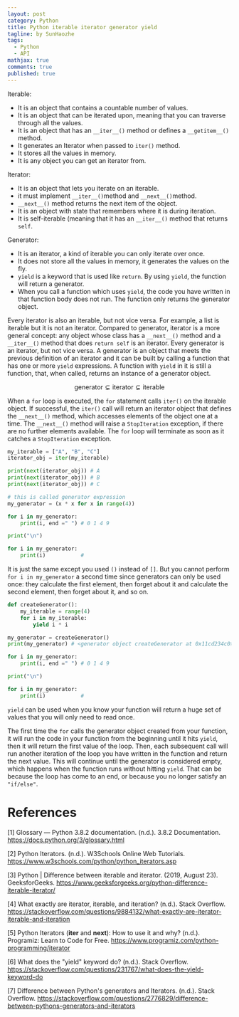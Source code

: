 ```yaml
---
layout: post
category: Python
title: Python iterable iterator generator yield 
tagline: by SunHaozhe
tags: 
  - Python
  - API
mathjax: true
comments: true
published: true
---
```



Iterable: 

* It is an object that contains a countable number of values. 
* It is an object that can be iterated upon, meaning that you can traverse through all the values.
* It is an object that has an `__iter__()` method or defines a `__getitem__()` method. 
* It generates an Iterator when passed to `iter()` method. 
* It stores all the values in memory. 
* It is any object you can get an iterator from. 


Iterator:

* It is an object that lets you iterate on an iterable.
* it must implement `__iter__()`method and `__next__()`method. 
* `__next__()` method returns the next item of the object.
* It is an object with state that remembers where it is during iteration. 
* It is self-iterable (meaning that it has an `__iter__()` method that returns `self`. 


Generator:

* It is an iterator, a kind of iterable you can only iterate over once. 
* It does not store all the values in memory, it generates the values on the fly. 
* `yield` is a keyword that is used like `return`. By using `yield`, the function will return a generator. 
* When you call a function which uses `yield`, the code you have written in that function body does not run. The function only returns the generator object. 





Every iterator is also an iterable, but not vice versa. For example, a list is iterable but it is not an iterator. Compared to generator, iterator is a more general concept: any object whose class has a `__next__()` method and a `__iter__()` method that does `return self` is an iterator. Every generator is an iterator, but not vice versa. A generator is an object that meets the previous definition of an iterator and it can be built by calling a function that has one or more `yield` expressions. A function with `yield` in it is still a function, that, when called, returns an instance of a generator object. 


$$\text{generator} \subsetneq \text{iterator} \subsetneq \text{iterable}$$


When a `for` loop is executed, the `for` statement calls `iter()` on the iterable object. If successful, the `iter()` call will return an iterator object that defines the `__next__()` method, which accesses elements of the object one at a time. The `__next__()` method will raise a `StopIteration` exception, if there are no further elements available. The `for` loop will terminate as soon as it catches a `StopIteration` exception. 

```python
my_iterable = ["A", "B", "C"] 
iterator_obj = iter(my_iterable) 

print(next(iterator_obj)) # A
print(next(iterator_obj)) # B
print(next(iterator_obj)) # C
```


```python
# this is called generator expression
my_generator = (x * x for x in range(4))

for i in my_generator:
    print(i, end =" ") # 0 1 4 9 

print("\n")

for i in my_generator:
    print(i)           #                   
```

It is just the same except you used `()` instead of `[]`. But you cannot perform `for i in my_generator` a second time since generators can only be used once: they calculate the first element, then forget about it and calculate the second element, then forget about it, and so on. 

```python
def createGenerator():
    my_iterable = range(4)
    for i in my_iterable:
        yield i * i

my_generator = createGenerator() 
print(my_generator) # <generator object createGenerator at 0x11cd234c0>

for i in my_generator:
    print(i, end =" ") # 0 1 4 9 

print("\n")

for i in my_generator:
    print(i)           #     
```

`yield` can be used when you know your function will return a huge set of values that you will only need to read once. 

The first time the `for` calls the generator object created from your function, it will run the code in your function from the beginning until it hits `yield`, then it will return the first value of the loop. Then, each subsequent call will run another iteration of the loop you have written in the function and return the next value. This will continue until the generator is considered empty, which happens when the function runs without hitting `yield`. That can be because the loop has come to an end, or because you no longer satisfy an `"if/else"`.


# References


[1] Glossary — Python 3.8.2 documentation. (n.d.). 3.8.2 Documentation. https://docs.python.org/3/glossary.html

[2] Python Iterators. (n.d.). W3Schools Online Web Tutorials. https://www.w3schools.com/python/python_iterators.asp

[3] Python | Difference between iterable and iterator. (2019, August 23). GeeksforGeeks. https://www.geeksforgeeks.org/python-difference-iterable-iterator/

[4] What exactly are iterator, iterable, and iteration? (n.d.). Stack Overflow. https://stackoverflow.com/questions/9884132/what-exactly-are-iterator-iterable-and-iteration

[5] Python Iterators (__iter__ and __next__): How to use it and why? (n.d.). Programiz: Learn to Code for Free. https://www.programiz.com/python-programming/iterator

[6] What does the "yield" keyword do? (n.d.). Stack Overflow. https://stackoverflow.com/questions/231767/what-does-the-yield-keyword-do

[7] Difference between Python's generators and Iterators. (n.d.). Stack Overflow. https://stackoverflow.com/questions/2776829/difference-between-pythons-generators-and-iterators



































